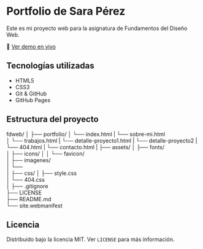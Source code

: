 # Portfolio de Sara Pérez

Este es mi proyecto web para la asignatura de Fundamentos del Diseño Web.

🔗 [Ver demo en vivo](https://saraparaperez.github.io/fdweb/portfolio/)

## Tecnologías utilizadas

- HTML5
- CSS3
- Git & GitHub
- GitHub Pages

## Estructura del proyecto

fdweb/
│
├── portfolio/
│ └── index.html
| └── sobre-mi.html  
│ └── trabajos.html
| └── detalle-proyecto1.html
| └── detalle-proyecto2
| └── 404.html
| └── contacto.html
|
├── assets/
│ ├── fonts/  
│ ├── icons/
│ │ └── favicon/  
│ ├── imagenes/  
│ └──  
│
├── css/
│ ├── style.css  
│ └── 404.css  
│
├── .gitignore  
├── LICENSE  
├── README.md  
└── site.webmanifest

## Licencia

Distribuido bajo la licencia MIT. Ver `LICENSE` para más información.
